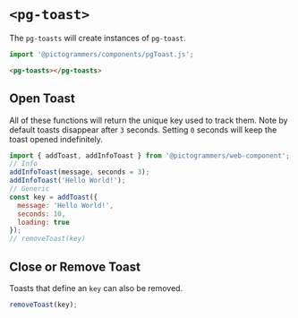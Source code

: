 # `<pg-toast>`

The `pg-toasts` will create instances of `pg-toast`.

```typescript
import '@pictogrammers/components/pgToast.js';
```

```html
<pg-toasts></pg-toasts>
```

## Open Toast

All of these functions will return the unique key used to track them. Note by default toasts disappear after `3` seconds. Setting `0` seconds will keep the toast opened indefinitely.

```js
import { addToast, addInfoToast } from '@pictogrammers/web-component';
// Info
addInfoToast(message, seconds = 3);
addInfoToast('Hello World!');
// Generic
const key = addToast({
  message: 'Hello World!',
  seconds: 10,
  loading: true
});
// removeToast(key)
```

## Close or Remove Toast

Toasts that define an `key` can also be removed.

```js
removeToast(key);
```